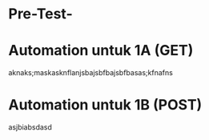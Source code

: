 # Pre-Test-

# Automation untuk 1A (GET)
aknaks;maskasknflanjsbajsbfbajsbfbasas;kfnafns
# Automation untuk 1B (POST)
asjbiabsdasd
